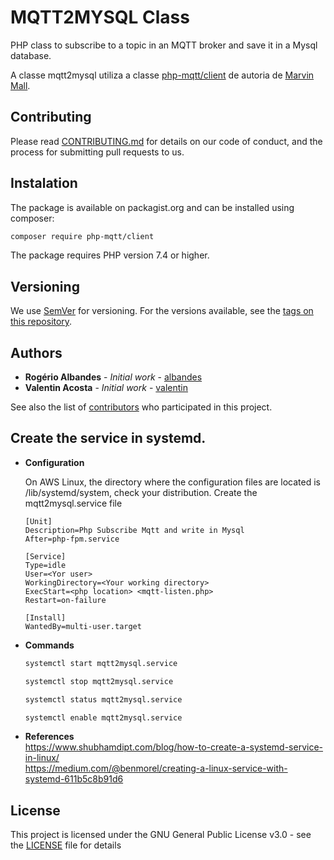 # MQTT2MYSQL Class

PHP class to subscribe to a topic in an MQTT broker and save it in a Mysql database.

A classe mqtt2mysql utiliza a classe [php-mqtt/client](https://packagist.org/packages/php-mqtt/client) de autoria de [Marvin Mall](https://github.com/namoshek). 

## Contributing
Please read [CONTRIBUTING.md](https://github.com/albandes/helpdezk/blob/master/CONTRIBUTING.md) for details on our code of conduct, and the process for submitting pull requests to us.

## Instalation
The package is available on packagist.org and can be installed using composer:

```bash
composer require php-mqtt/client
```

The package requires PHP version 7.4 or higher.

## Versioning
We use [SemVer](http://semver.org/) for versioning. For the versions available, see the [tags on this repository](https://github.com/your/project/tags).

## Authors
* **Rogério Albandes** - *Initial work* - [albandes](https://github.com/albandes)
* **Valentin Acosta**  - *Initial work* - [valentin](https://github.com/vilaxr)

See also the list of [contributors](https://github.com/albandes/helpdezk/contributors) who participated in this project.


## Create the service in systemd.

* **Configuration**

    On AWS Linux, the directory where the configuration files are located is /lib/systemd/system, check your distribution.
    Create the mqtt2mysql.service file

    ```
    [Unit]
    Description=Php Subscribe Mqtt and write in Mysql
    After=php-fpm.service

    [Service]
    Type=idle
    User=<Yor user>
    WorkingDirectory=<Your working directory>
    ExecStart=<php location> <mqtt-listen.php>
    Restart=on-failure

    [Install]
    WantedBy=multi-user.target
    ```

* **Commands**

    ```bash
    systemctl start mqtt2mysql.service
    ```
    ```bash
    systemctl stop mqtt2mysql.service
    ```
    ``` bash
    systemctl status mqtt2mysql.service
    ```
    ``` bash
    systemctl enable mqtt2mysql.service
    ```
    
* **References**    
    https://www.shubhamdipt.com/blog/how-to-create-a-systemd-service-in-linux/    
    https://medium.com/@benmorel/creating-a-linux-service-with-systemd-611b5c8b91d6
  


## License

This project is licensed under the GNU General Public License v3.0 - see the [LICENSE](LICENSE) file for details



